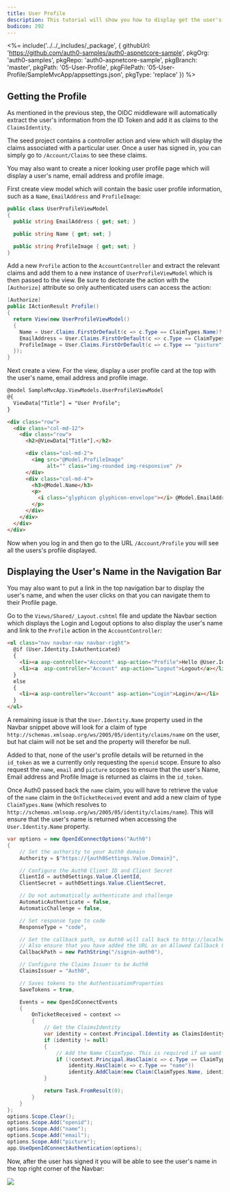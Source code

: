```yaml
---
title: User Profile
description: This tutorial will show you how to display get the user's profile and display it.
budicon: 292
---
```


<%= include('../../_includes/_package', {
  githubUrl: 'https://github.com/auth0-samples/auth0-aspnetcore-sample',
  pkgOrg: 'auth0-samples',
  pkgRepo: 'auth0-aspnetcore-sample',
  pkgBranch: 'master',
  pkgPath: '05-User-Profile',
  pkgFilePath: '05-User-Profile/SampleMvcApp/appsettings.json',
  pkgType: 'replace'
}) %>



## Getting the Profile

As mentioned in the previous step, the OIDC middleware will automatically extract the user's information from the ID Token and add it as claims to the `ClaimsIdentity`.

The seed project contains a controller action and view which will display the claims associated with a particular user. Once a user has signed in, you can simply go to `/Account/Claims` to see these claims.

You may also want to create a nicer looking user profile page which will display a user's name, email address and profile image.

First create view model which will contain the basic user profile information, such as a `Name`, `EmailAddress` and `ProfileImage`:

```csharp
public class UserProfileViewModel
{
  public string EmailAddress { get; set; }

  public string Name { get; set; }

  public string ProfileImage { get; set; }
}
```

Add a new `Profile` action to the `AccountController` and extract the relevant claims and add them to a new instance of `UserProfileViewModel` which is then passed to the view. Be sure to dectorate the action with the `[Authorize]` attribute so only authenticated users can access the action:

```csharp
[Authorize]
public IActionResult Profile()
{
  return View(new UserProfileViewModel()
  {
    Name = User.Claims.FirstOrDefault(c => c.Type == ClaimTypes.Name)?.Value,
    EmailAddress = User.Claims.FirstOrDefault(c => c.Type == ClaimTypes.Email)?.Value,
    ProfileImage = User.Claims.FirstOrDefault(c => c.Type == "picture")?.Value
  });
}
```

Next create a view. For the view, display a user profile card at the top with the user's name, email address and profile image.

```html
@model SampleMvcApp.ViewModels.UserProfileViewModel
@{
  ViewData["Title"] = "User Profile";
}

<div class="row">
  <div class="col-md-12">
    <div class="row">
      <h2>@ViewData["Title"].</h2>

      <div class="col-md-2">
        <img src="@Model.ProfileImage"
             alt="" class="img-rounded img-responsive" />
      </div>
      <div class="col-md-4">
        <h3>@Model.Name</h3>
        <p>
          <i class="glyphicon glyphicon-envelope"></i> @Model.EmailAddress
        </p>
      </div>
    </div>
  </div>
</div>
```

Now when you log in and then go to the URL `/Account/Profile` you will see all the users's profile displayed.

## Displaying the User's Name in the Navigation Bar

You may also want to put a link in the top navigation bar to display the user's name, and when the user clicks on that you can navigate them to their Profile page.

Go to the `Views/Shared/_Layout.cshtml` file and update the Navbar section which displays the Login and Logout options to also display the user's name and link to the `Profile` action in the `AccountController`:

```html
<ul class="nav navbar-nav navbar-right">
  @if (User.Identity.IsAuthenticated)
  {
    <li><a asp-controller="Account" asp-action="Profile">Hello @User.Identity.Name!</a></li>
    <li><a  asp-controller="Account" asp-action="Logout">Logout</a></li>
  }
  else
  {
    <li><a asp-controller="Account" asp-action="Login">Login</a></li>
  }
</ul>
```

A remaining issue is that the `User.Identity.Name` property used in the Navbar snippet above will look for a claim of type `http://schemas.xmlsoap.org/ws/2005/05/identity/claims/name` on the user, but hat claim will not be set and the property will therefor be null.

Added to that, none of the user's profile details will be returned in the `id_token` as we a currently only requesting the `openid` scope. Ensure to also request the `name`, `email` and `picture` scopes to ensure that the user's Name, Email address and Profile Image is returned as claims in the `id_token`.  

Once Auth0 passed back the `name` claim, you will have to retrieve the value of the `name` claim in the `OnTicketReceived` event and add a new claim of type `ClaimTypes.Name` (which resolves to `http://schemas.xmlsoap.org/ws/2005/05/identity/claims/name`). This will ensure that the user's name is returned when accessing the `User.Identity.Name` property.

```csharp
var options = new OpenIdConnectOptions("Auth0")
{
    // Set the authority to your Auth0 domain
    Authority = $"https://{auth0Settings.Value.Domain}",

    // Configure the Auth0 Client ID and Client Secret
    ClientId = auth0Settings.Value.ClientId,
    ClientSecret = auth0Settings.Value.ClientSecret,

    // Do not automatically authenticate and challenge
    AutomaticAuthenticate = false,
    AutomaticChallenge = false,

    // Set response type to code
    ResponseType = "code",

    // Set the callback path, so Auth0 will call back to http://localhost:5000/signin-auth0 
    // Also ensure that you have added the URL as an Allowed Callback URL in your Auth0 dashboard 
    CallbackPath = new PathString("/signin-auth0"),

    // Configure the Claims Issuer to be Auth0
    ClaimsIssuer = "Auth0",

    // Saves tokens to the AuthenticationProperties
    SaveTokens = true,

    Events = new OpenIdConnectEvents
    {
        OnTicketReceived = context =>
        {
            // Get the ClaimsIdentity
            var identity = context.Principal.Identity as ClaimsIdentity;
            if (identity != null)
            {
                // Add the Name ClaimType. This is required if we want User.Identity.Name to actually return something!
                if (!context.Principal.HasClaim(c => c.Type == ClaimTypes.Name) &&
                    identity.HasClaim(c => c.Type == "name"))
                    identity.AddClaim(new Claim(ClaimTypes.Name, identity.FindFirst("name").Value));
            }

            return Task.FromResult(0);
        }
    }
};
options.Scope.Clear();
options.Scope.Add("openid");
options.Scope.Add("name");
options.Scope.Add("email");
options.Scope.Add("picture");
app.UseOpenIdConnectAuthentication(options);
```

Now, after the user has signed it you will be able to see the user's name in the top right corner of the Navbar:

![](/media/articles/server-platforms/aspnet-core/navbar-userprofile.png)
